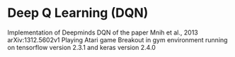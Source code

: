 # Deep Q Learning (DQN)
Implementation of Deepminds DQN of the paper Mnih et al., 2013 arXiv:1312.5602v1 Playing Atari game Breakout in gym environment running on tensorflow version 2.3.1 and keras version 2.4.0
